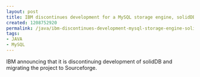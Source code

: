 ```yaml
---
layout: post
title: IBM discontinues development for a MySQL storage engine, solidDB
created: 1208752920
permalink: /java/ibm-discontinues-development-mysql-storage-engine-soliddb
tags:
- JAVA
- MySQL
---
```

<p><span class="thmr_call" id="thmr_42"><span class="thmr_call" id="thmr_6"><p>IBM announcing that it is discontinuing development of solidDB and migrating the project to Sourceforge.</p></span></span></p>
